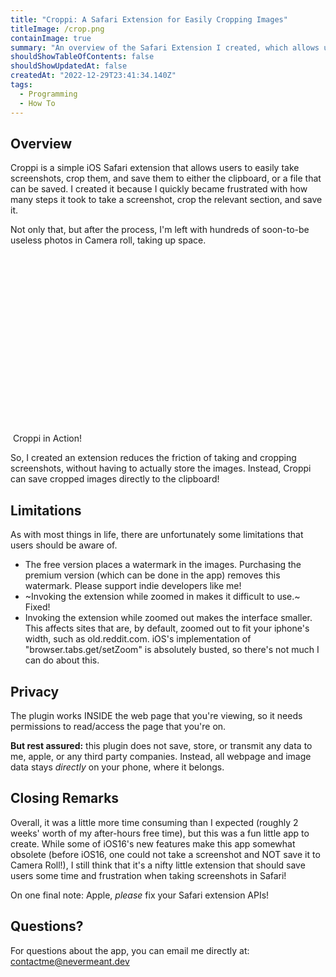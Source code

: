 ```yaml
---
title: "Croppi: A Safari Extension for Easily Cropping Images"
titleImage: /crop.png
containImage: true
summary: "An overview of the Safari Extension I created, which allows users to easily crop images and save them, without leaving Safari."
shouldShowTableOfContents: false
shouldShowUpdatedAt: false
createdAt: "2022-12-29T23:41:34.140Z"
tags: 
  - Programming
  - How To
---
```


## Overview
Croppi is a simple iOS Safari extension that allows users to easily take screenshots, crop them, and save them to either the clipboard, or a file that can be saved. I created it because I quickly became frustrated with how many steps it took to take a screenshot, crop the relevant section, and save it.

Not only that, but after the process, I'm left with hundreds of soon-to-be useless photos in Camera roll, taking up space.

<div class="imageContainer">
  <img :src="'/cropi.jpg'" style="height: 300px; object-fit: contain;"/>
  <span class="text--secondary">Croppi in Action!</span>
</div>

So, I created an extension reduces the friction of taking and cropping screenshots, without having to actually store the images. Instead, Croppi can save cropped images directly to the clipboard!

## Limitations
As with most things in life, there are unfortunately some limitations that users should be aware of.
- The free version places a watermark in the images. Purchasing the premium version (which can be done in the app) removes this watermark. Please support indie developers like me!
- ~Invoking the extension while zoomed in makes it difficult to use.~ Fixed!
- Invoking the extension while zoomed out makes the interface smaller. This affects sites that are, by default, zoomed out to fit your iphone's width, such as old.reddit.com. iOS's implementation of "browser.tabs.get/setZoom" is absolutely busted, so there's not much I can do about this.

## Privacy
The plugin works INSIDE the web page that you're viewing, so it needs permissions to read/access the page that you're on.

**But rest assured:** this plugin does not save, store, or transmit any data to me, apple, or any third party companies. Instead, all webpage and image data stays *directly* on your phone, where it belongs.

## Closing Remarks
Overall, it was a little more time consuming than I expected (roughly 2 weeks' worth of my after-hours free time), but this was a fun little app to create. While some of iOS16's new features make this app somewhat obsolete (before iOS16, one could not take a screenshot and NOT save it to Camera Roll!), I still think that it's a nifty little extension that should save users some time and frustration when taking screenshots in Safari!

On one final note: Apple, *please* fix your Safari extension APIs!

## Questions?
For questions about the app, you can email me directly at: <a href="mailto:contactme@nevermeant.dev">contactme@nevermeant.dev</a>
